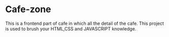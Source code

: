 # Cafe-zone
This is a frontend part of cafe in which all the detail of the cafe. This project is used to brush your HTML,CSS and JAVASCRIPT knowledge.
